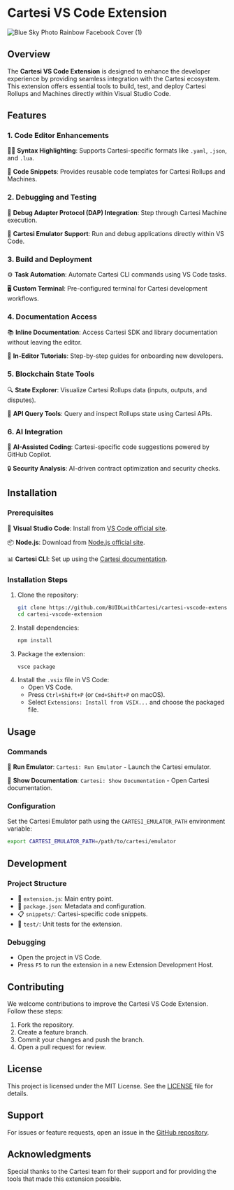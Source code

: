 # Cartesi VS Code Extension
![Blue Sky Photo Rainbow Facebook Cover (1)](https://github.com/user-attachments/assets/4d58f355-ee8e-446a-8a8a-9bdfed24e73b)

## Overview
The **Cartesi VS Code Extension** is designed to enhance the developer experience by providing seamless integration with the Cartesi ecosystem. This extension offers essential tools to build, test, and deploy Cartesi Rollups and Machines directly within Visual Studio Code.

## Features

### 1. Code Editor Enhancements
🧑‍💻 **Syntax Highlighting**: Supports Cartesi-specific formats like `.yaml`, `.json`, and `.lua`.

📄 **Code Snippets**: Provides reusable code templates for Cartesi Rollups and Machines.

### 2. Debugging and Testing
🐞 **Debug Adapter Protocol (DAP) Integration**: Step through Cartesi Machine execution.

🧪 **Cartesi Emulator Support**: Run and debug applications directly within VS Code.

### 3. Build and Deployment
⚙️ **Task Automation**: Automate Cartesi CLI commands using VS Code tasks.

🖥️ **Custom Terminal**: Pre-configured terminal for Cartesi development workflows.

### 4. Documentation Access
📚 **Inline Documentation**: Access Cartesi SDK and library documentation without leaving the editor.

📖 **In-Editor Tutorials**: Step-by-step guides for onboarding new developers.

### 5. Blockchain State Tools
🔍 **State Explorer**: Visualize Cartesi Rollups data (inputs, outputs, and disputes).

🔗 **API Query Tools**: Query and inspect Rollups state using Cartesi APIs.

### 6. AI Integration
🤖 **AI-Assisted Coding**: Cartesi-specific code suggestions powered by GitHub Copilot.

🔒 **Security Analysis**: AI-driven contract optimization and security checks.

## Installation

### Prerequisites
🧰 **Visual Studio Code**: Install from [VS Code official site](https://code.visualstudio.com/).

📦 **Node.js**: Download from [Node.js official site](https://nodejs.org/).

📊 **Cartesi CLI**: Set up using the [Cartesi documentation](https://cartesi.io/docs).

### Installation Steps
1. Clone the repository:
   ```bash
   git clone https://github.com/BUIDLwithCartesi/cartesi-vscode-extension.git
   cd cartesi-vscode-extension
   ```
2. Install dependencies:
   ```bash
   npm install
   ```
3. Package the extension:
   ```bash
   vsce package
   ```
4. Install the `.vsix` file in VS Code:
   - Open VS Code.
   - Press `Ctrl+Shift+P` (or `Cmd+Shift+P` on macOS).
   - Select `Extensions: Install from VSIX...` and choose the packaged file.

## Usage

### Commands
🚀 **Run Emulator**: `Cartesi: Run Emulator` - Launch the Cartesi emulator.

📘 **Show Documentation**: `Cartesi: Show Documentation` - Open Cartesi documentation.

### Configuration
Set the Cartesi Emulator path using the `CARTESI_EMULATOR_PATH` environment variable:
```bash
export CARTESI_EMULATOR_PATH=/path/to/cartesi/emulator
```

## Development

### Project Structure
- 📂 `extension.js`: Main entry point.
- 📜 `package.json`: Metadata and configuration.
- 📋 `snippets/`: Cartesi-specific code snippets.
- 🧪 `test/`: Unit tests for the extension.

### Debugging
- Open the project in VS Code.
- Press `F5` to run the extension in a new Extension Development Host.

## Contributing
We welcome contributions to improve the Cartesi VS Code Extension. Follow these steps:
1. Fork the repository.
2. Create a feature branch.
3. Commit your changes and push the branch.
4. Open a pull request for review.

## License
This project is licensed under the MIT License. See the [LICENSE](LICENSE) file for details.

## Support
For issues or feature requests, open an issue in the [GitHub repository](https://github.com/BUIDLwithCartesi/cartesi-vscode-extension/issues).

## Acknowledgments
Special thanks to the Cartesi team for their support and for providing the tools that made this extension possible.
